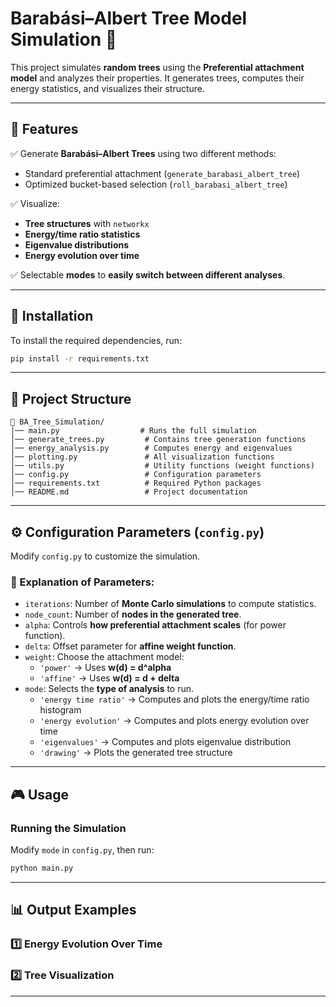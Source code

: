 # Barabási–Albert Tree Model Simulation 🌳

This project simulates **random trees** using the **Preferential attachment model** and analyzes their properties. It generates trees, computes their energy statistics, and visualizes their structure.

---

## 📌 Features
✅ Generate **Barabási–Albert Trees** using two different methods:
   - Standard preferential attachment (`generate_barabasi_albert_tree`)
   - Optimized bucket-based selection (`roll_barabasi_albert_tree`)

✅ Visualize:
   - **Tree structures** with `networkx`
   - **Energy/time ratio statistics**
   - **Eigenvalue distributions**
   - **Energy evolution over time**

✅ Selectable **modes** to **easily switch between different analyses**.

---

## 🚀 Installation
To install the required dependencies, run:

```bash
pip install -r requirements.txt
```
---

## 📂 Project Structure
```
📂 BA_Tree_Simulation/
│── main.py                  # Runs the full simulation
│── generate_trees.py         # Contains tree generation functions
│── energy_analysis.py        # Computes energy and eigenvalues
│── plotting.py               # All visualization functions
│── utils.py                  # Utility functions (weight functions)
│── config.py                 # Configuration parameters
│── requirements.txt          # Required Python packages
│── README.md                 # Project documentation
```

---

## ⚙️ Configuration Parameters (`config.py`)

Modify `config.py` to customize the simulation.

### **🔹 Explanation of Parameters:**
- `iterations`: Number of **Monte Carlo simulations** to compute statistics.
- `node_count`: Number of **nodes in the generated tree**.
- `alpha`: Controls **how preferential attachment scales** (for power function).
- `delta`: Offset parameter for **affine weight function**.
- `weight`: Choose the attachment model:
  - `'power'` → Uses **w(d) = d^alpha**
  - `'affine'` → Uses **w(d) = d + delta**
- `mode`: Selects the **type of analysis** to run.
  - `'energy time ratio'`  → Computes and plots the energy/time ratio histogram
  - `'energy evolution'`   → Computes and plots energy evolution over time
  - `'eigenvalues'`        → Computes and plots eigenvalue distribution
  - `'drawing'`            → Plots the generated tree structure

---

## 🎮 Usage

### **Running the Simulation**
Modify `mode` in `config.py`, then run:

```bash
python main.py
```
---

## 📊 Output Examples

### **1️⃣ Energy Evolution Over Time**


### **2️⃣ Tree Visualization**

---
